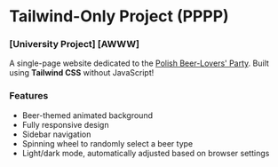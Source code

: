 # Tailwind-Only Project (PPPP)

### [University Project] [AWWW]

A single-page website dedicated to the [Polish Beer-Lovers' Party](https://en.wikipedia.org/wiki/Polish_Beer-Lovers%27_Party). Built using **Tailwind CSS** without JavaScript!

### Features

- Beer-themed animated background
- Fully responsive design
- Sidebar navigation
- Spinning wheel to randomly select a beer type
- Light/dark mode, automatically adjusted based on browser settings

